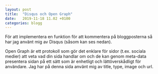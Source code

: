 ```yaml
---
layout: post
title:  "Disqus och Open Graph"
date:   2019-11-18 11.02 +0100
categories: blogg
---
```


För att implementera en funktion för att kommentera på bloggposterna så har jag använt mig av Disqus (såsom kan ses nedan). 

Open Graph är ett protokoll som gör det enklare för sidor (t.ex. sociala medier) att veta vad din sida handlar om och de kan genom meta-data presentera sidan på ett sätt som är enhetligt och lättöverskådligt för användare. Jag har på denna sida använt mig av title, type, image och url. 